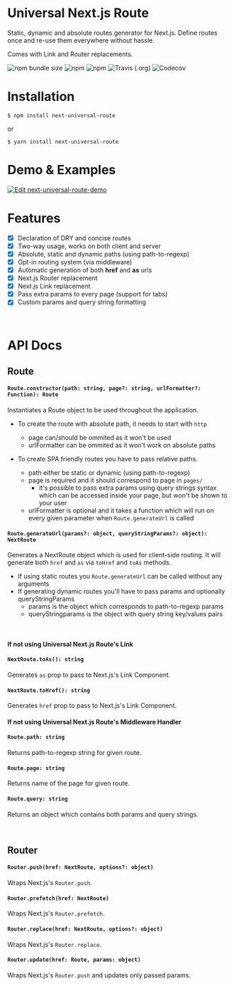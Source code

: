 # Universal Next.js Route

Static, dynamic and absolute routes generator for Next.js. Define routes once and re-use them everywhere without hassle. 

Comes with Link and Router replacements.

![npm bundle size](https://img.shields.io/bundlephobia/minzip/next-universal-route) ![npm](https://img.shields.io/npm/dt/next-universal-route) ![npm](https://img.shields.io/npm/v/next-universal-route) ![Travis (.org)](https://img.shields.io/travis/brajevicm/next-universal-route) ![Codecov](https://img.shields.io/codecov/c/gh/brajevicm/next-universal-route)


# Installation
```
$ npm install next-universal-route
```
or
```
$ yarn install next-universal-route
```

# Demo & Examples

[![Edit next-universal-route-demo](https://codesandbox.io/static/img/play-codesandbox.svg)](https://codesandbox.io/s/next-universal-route-ko4w8?fontsize=14)

# Features

- [x] Declaration of DRY and concise routes
- [x] Two-way usage, works on both client and server
- [x] Absolute, static and dynamic paths (using path-to-regexp)
- [x] Opt-in routing system (via middleware)
- [x] Automatic generation of both <b>href</b> and <b>as</b> urls
- [x] Next.js Router replacement
- [x] Next.js Link replacement
- [x] Pass extra params to every page (support for tabs)
- [x] Custom params and query string formatting

&nbsp;
# API Docs

## Route

#### **`Route.constructor(path: string, page?: string, urlFormatter?: Function): Route`**
Instantiates a Route object to be used throughout the application.
- To create the route with absolute path, it needs to start with `http`
  - page can/should be ommited as it won't be used
  - urlFormatter can be ommited as it won't work on absolute paths

- To create SPA friendly routes you have to pass relative paths.
  - path either be static or dynamic (using path-to-regexp)
  - page is required and it should correspond to page in `pages/`
    - it's possible to pass extra params using query strings syntax which can be accessed inside your page, but won't be shown to your user
  - urlFormatter is optional and it takes a function which will run on every given parameter when `Route.generateUrl` is called

#### **`Route.generateUrl(params?: object, queryStringParams?: object): NextRoute`**
Generates a NextRoute object which is used for client-side routing. It will generate both `href` and `as` via `toHref` and `toAs` methods.
- If using static routes you `Route.generateUrl` can be called without any arguments
- If generating dynamic routes you'll have to pass params and optionally queryStringParams
  - params is the object which corresponds to path-to-regexp params
  - queryStringparams is the object with query string key/values pairs

&nbsp;
#### If not using Universal Next.js Route's Link

#### **`NextRoute.toAs(): string`**
Generates `as` prop to pass to Next.js's Link Component.

#### **`NextRoute.toHref(): string`**
Generates `href` prop to pass to Next.js's Link Component.

#### If not using Universal Next.js Route's Middleware Handler

#### **`Route.path: string`** 
Returns path-to-regexp string for given route.

#### **`Route.page: string`**
Returns name of the page for given route.

#### **`Route.query: string`**
Returns an object which contains both params and query strings.

&nbsp;
## Router

#### **`Router.push(href: NextRoute, options?: object)`**
Wraps Next.js's `Router.push`.

#### **`Router.prefetch(href: NextRoute)`**
Wraps Next.js's `Router.prefetch`.

#### **`Router.replace(href: NextRoute, options?: object)`**
Wraps Next.js's `Router.replace`.

#### **`Router.update(href: Route, params: object)`**
Wraps Next.js's `Router.push` and updates only passed params.
